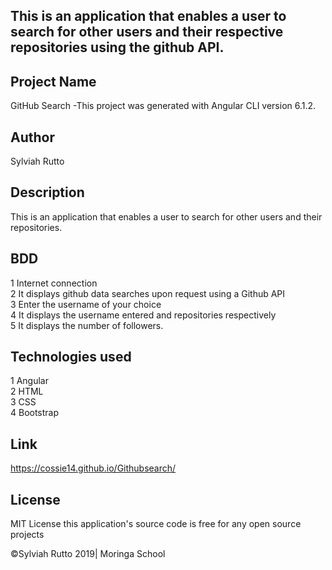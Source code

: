 ## This is an application that enables a user to search for other users and their respective repositories using the github API.

## Project Name
GitHub Search -This project was generated with Angular CLI version 6.1.2.

## Author
Sylviah Rutto

## Description
This is an application that enables a user to search for other users and their repositories.

## BDD
1 Internet connection<br>
2 It displays github data searches upon request using a Github API<br>
3 Enter the username of your choice<br>
4 It displays the username entered and repositories respectively<br>
5 It displays the number of followers.

## Technologies used
1 Angular<br>
2 HTML<br>
3 CSS<br>
4 Bootstrap

## Link
https://cossie14.github.io/Githubsearch/

## License
MIT License this application's source code is free for any open source projects

©Sylviah Rutto 2019| Moringa School


